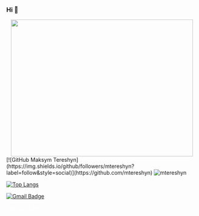 ### Hi 👋

<div id="header" align="center">
  <img src="[https://media.giphy.com/media/M9gbBd9nbDrOTu1Mqx/giphy.gif](https://giphy.com/embed/qgQUggAC3Pfv687qPC)" width="480" height="360" frameBorder="0" class="giphy-embed" allowFullScreen/>
</div>
[![GitHub Maksym Tereshyn](https://img.shields.io/github/followers/mtereshyn?label=follow&style=social)](https://github.com/mtereshyn)

<img src="https://github-readme-stats.vercel.app/api?username=mtereshyn&show_icons=true&theme=ocean_dark" alt="mtereshyn" />

[![Top Langs](https://github-readme-stats.vercel.app/api/top-langs/?username=mtereshyn&layout=compact&bg_color=red)](https://github.com/mtereshyn/github-readme-stats)



[![Gmail Badge](https://img.shields.io/badge/-max.tereshyn@gmail.com-c14438?style=flat-square&logo=Gmail&logoColor=white&link=mailto:max.tereshyn@gmail.com)](mailto:max.tereshyn@gmail.com)

<a href="https://mtereshyn.github.io/" style="color:#fff;">Portfolio Link</a>


